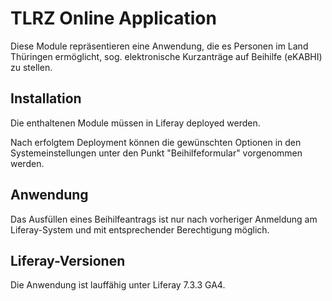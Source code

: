 TLRZ Online Application
=======================

Diese Module repräsentieren eine Anwendung, die es Personen im Land Thüringen ermöglicht, sog. elektronische Kurzanträge auf Beihilfe (eKABHI) zu stellen.

Installation
------------

Die enthaltenen Module müssen in Liferay deployed werden.

Nach erfolgtem Deployment können die gewünschten Optionen in den Systemeinstellungen unter den Punkt "Beihilfeformular" vorgenommen werden. 

Anwendung
---------

Das Ausfüllen eines Beihilfeantrags ist nur nach vorheriger Anmeldung am Liferay-System und mit entsprechender Berechtigung möglich.

Liferay-Versionen
-----------------

Die Anwendung ist lauffähig unter Liferay 7.3.3 GA4.